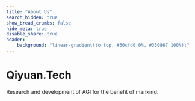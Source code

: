 ```yaml
---
title: "About Us"
search_hidden: true
show_bread_crumbs: false
hide_meta: true
disable_share: true
header:
    background: "linear-gradient(to top, #30cfd0 0%, #330867 100%);"
---
```

# Qiyuan.Tech

Research and development of AGI for the benefit of mankind.
